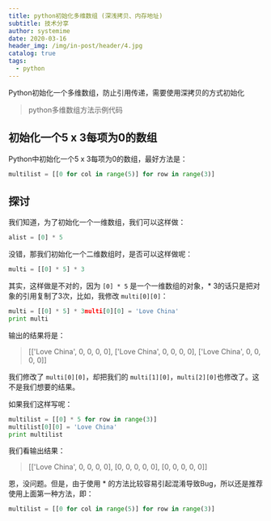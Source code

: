 ```yaml
---
title: python初始化多维数组 (深浅拷贝、内存地址)
subtitle: 技术分享
author: systemime
date: 2020-03-16
header_img: /img/in-post/header/4.jpg
catalog: true
tags:
  - python
---
```


Python初始化一个多维数组，防止引用传递，需要使用深拷贝的方式初始化

<!-- more -->

> python多维数组方法示例代码


## 初始化一个5 x 3每项为0的数组
Python中初始化一个5 x 3每项为0的数组，最好方法是：

```python
multilist = [[0 for col in range(5)] for row in range(3)]
```

## 探讨

我们知道，为了初始化一个一维数组，我们可以这样做：

```python
alist = [0] * 5
```

没错，那我们初始化一个二维数组时，是否可以这样做呢：

```python
multi = [[0] * 5] * 3
```

其实，这样做是不对的，因为 `[0] * 5` 是一个一维数组的对象，* 3的话只是把对象的引用复制了3次，比如，我修改 `multi[0][0]`：

```python
multi = [[0] * 5] * 3multi[0][0] = 'Love China'
print multi
```

输出的结果将是：

> [['Love China', 0, 0, 0, 0], ['Love China', 0, 0, 0, 0], ['Love China', 0, 0, 0, 0]]

我们修改了 `multi[0][0]`，却把我们的 `multi[1][0]`，`multi[2][0]`也修改了。这不是我们想要的结果。

如果我们这样写呢：

```python
multilist = [[0] * 5 for row in range(3)]
multilist[0][0] = 'Love China'
print multilist
```

我们看输出结果：
> [['Love China', 0, 0, 0, 0], [0, 0, 0, 0, 0], [0, 0, 0, 0, 0]]

恩，没问题。但是，由于使用 * 的方法比较容易引起混淆导致Bug，所以还是推荐使用上面第一种方法，即：

```python
multilist = [[0 for col in range(5)] for row in range(3)]
```


